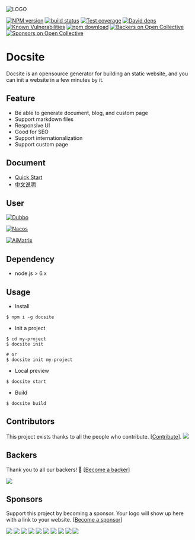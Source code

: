 ![LOGO](https://img.alicdn.com/tfs/TB1PSVuwaQoBKNjSZJnXXaw9VXa-576-95.png)

[![NPM version][npm-image]][npm-url]
[![build status][travis-image]][travis-url]
[![Test coverage][codecov-image]][codecov-url]
[![David deps][david-image]][david-url]
[![Known Vulnerabilities][snyk-image]][snyk-url]
[![npm download][download-image]][download-url]
[![Backers on Open Collective](https://opencollective.com/docsite/backers/badge.svg)](#backers)
[![Sponsors on Open Collective](https://opencollective.com/docsite/sponsors/badge.svg)](#sponsors) 

[npm-image]: https://img.shields.io/npm/v/docsite.svg?style=flat-square
[npm-url]: https://npmjs.org/package/docsite
[travis-image]: https://img.shields.io/travis/txd-team/docsite.svg?style=flat-square
[travis-url]: https://travis-ci.org/txd-team/docsite
[codecov-image]: https://codecov.io/gh/txd-team/docsite/branch/master/graph/badge.svg
[codecov-url]: https://codecov.io/gh/txd-team/docsite
[david-image]: https://img.shields.io/david/txd-team/docsite.svg?style=flat-square
[david-url]: https://david-dm.org/txd-team/docsite
[snyk-image]: https://snyk.io/test/npm/docsite/badge.svg?style=flat-square
[snyk-url]: https://snyk.io/test/npm/docsite
[download-image]: https://img.shields.io/npm/dm/docsite.svg?style=flat-square
[download-url]: https://npmjs.org/package/docsite

# Docsite

Docsite is an opensource generator for building an static website, and you can init a website in a few minutes by it.

## Feature

- Be able to generate document, blog, and custom page
- Support markdown files
- Responsive UI
- Good for SEO 
- Support internationalization
- Support custom page

## Document

- [Quick Start](https://docsite.js.org/en-us/docs/installation.html)
- [中文说明](./README_zh.md)

## User

[![Dubbo](https://gw.alicdn.com/tfs/TB17zlswBjTBKNjSZFuXXb0HFXa-300-64.png)](https://dubbo.incubator.apache.org/en-us/)


[![Nacos](https://gw.alicdn.com/tfs/TB1SxFhwpooBKNjSZFPXXXa2XXa-300-64.png)](https://nacos.io/en-us/)


[![AiMatrix](https://img.alicdn.com/tfs/TB1FQFVw8jTBKNjSZFwXXcG4XXa-300-64.jpg)](https://aimatrix.ai)

## Dependency

- node.js > 6.x

## Usage

- Install

```
$ npm i -g docsite
```

- Init a project

```
$ cd my-project
$ docsite init

# or
$ docsite init my-project
```

- Local preview


```
$ docsite start
```

- Build

```
$ docsite build
```

## Contributors

This project exists thanks to all the people who contribute. [[Contribute](CONTRIBUTING.md)].
<a href="https://github.com/txd-team/docsite/contributors"><img src="https://opencollective.com/docsite/contributors.svg?width=890&button=false" /></a>


## Backers

Thank you to all our backers! 🙏 [[Become a backer](https://opencollective.com/docsite#backer)]

<a href="https://opencollective.com/docsite#backers" target="_blank"><img src="https://opencollective.com/docsite/backers.svg?width=890"></a>


## Sponsors

Support this project by becoming a sponsor. Your logo will show up here with a link to your website. [[Become a sponsor](https://opencollective.com/docsite#sponsor)]

<a href="https://opencollective.com/docsite/sponsor/0/website" target="_blank"><img src="https://opencollective.com/docsite/sponsor/0/avatar.svg"></a>
<a href="https://opencollective.com/docsite/sponsor/1/website" target="_blank"><img src="https://opencollective.com/docsite/sponsor/1/avatar.svg"></a>
<a href="https://opencollective.com/docsite/sponsor/2/website" target="_blank"><img src="https://opencollective.com/docsite/sponsor/2/avatar.svg"></a>
<a href="https://opencollective.com/docsite/sponsor/3/website" target="_blank"><img src="https://opencollective.com/docsite/sponsor/3/avatar.svg"></a>
<a href="https://opencollective.com/docsite/sponsor/4/website" target="_blank"><img src="https://opencollective.com/docsite/sponsor/4/avatar.svg"></a>
<a href="https://opencollective.com/docsite/sponsor/5/website" target="_blank"><img src="https://opencollective.com/docsite/sponsor/5/avatar.svg"></a>
<a href="https://opencollective.com/docsite/sponsor/6/website" target="_blank"><img src="https://opencollective.com/docsite/sponsor/6/avatar.svg"></a>
<a href="https://opencollective.com/docsite/sponsor/7/website" target="_blank"><img src="https://opencollective.com/docsite/sponsor/7/avatar.svg"></a>
<a href="https://opencollective.com/docsite/sponsor/8/website" target="_blank"><img src="https://opencollective.com/docsite/sponsor/8/avatar.svg"></a>
<a href="https://opencollective.com/docsite/sponsor/9/website" target="_blank"><img src="https://opencollective.com/docsite/sponsor/9/avatar.svg"></a>


